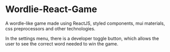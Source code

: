 # Wordlie-React-Game
A wordle-like game made using ReactJS, styled components, mui materials, css preprocessors and other technologies.

In the settings menu, there is a developer toggle button, which allows the user to see the correct word needed to win the game.


